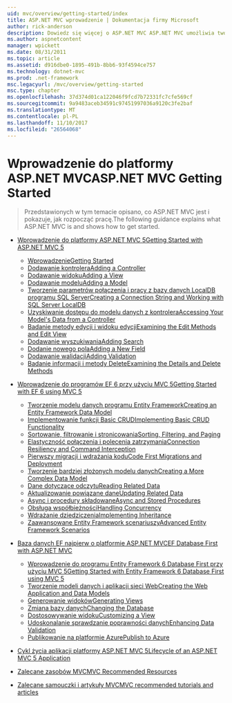 ```yaml
---
uid: mvc/overview/getting-started/index
title: ASP.NET MVC wprowadzenie | Dokumentacja firmy Microsoft
author: rick-anderson
description: Dowiedz się więcej o ASP.NET MVC ASP.NET MVC umożliwia tworzenie dynamicznych witryn sieci Web, który umożliwia czyste rozdzielenie problemy i że g sposób zaawansowane, na podstawie wzorców...
ms.author: aspnetcontent
manager: wpickett
ms.date: 08/31/2011
ms.topic: article
ms.assetid: d916dbe0-1895-491b-8bb6-93f4594ce757
ms.technology: dotnet-mvc
ms.prod: .net-framework
msc.legacyurl: /mvc/overview/getting-started
msc.type: chapter
ms.openlocfilehash: 37d374d01ca122046f9fcd7b72331fc7cfe569cf
ms.sourcegitcommit: 9a9483aceb34591c97451997036a9120c3fe2baf
ms.translationtype: MT
ms.contentlocale: pl-PL
ms.lasthandoff: 11/10/2017
ms.locfileid: "26564068"
---
```

<a name="aspnet-mvc-getting-started"></a><span data-ttu-id="72c0b-103">Wprowadzenie do platformy ASP.NET MVC</span><span class="sxs-lookup"><span data-stu-id="72c0b-103">ASP.NET MVC Getting Started</span></span>
====================
> <span data-ttu-id="72c0b-104">Przedstawionych w tym temacie opisano, co ASP.NET MVC jest i pokazuje, jak rozpocząć pracę.</span><span class="sxs-lookup"><span data-stu-id="72c0b-104">The following guidance explains what ASP.NET MVC is and shows how to get started.</span></span>


- [<span data-ttu-id="72c0b-105">Wprowadzenie do platformy ASP.NET MVC 5</span><span class="sxs-lookup"><span data-stu-id="72c0b-105">Getting Started with ASP.NET MVC 5</span></span>](introduction/index.md)

    - [<span data-ttu-id="72c0b-106">Wprowadzenie</span><span class="sxs-lookup"><span data-stu-id="72c0b-106">Getting Started</span></span>](introduction/getting-started.md)
    - [<span data-ttu-id="72c0b-107">Dodawanie kontrolera</span><span class="sxs-lookup"><span data-stu-id="72c0b-107">Adding a Controller</span></span>](introduction/adding-a-controller.md)
    - [<span data-ttu-id="72c0b-108">Dodawanie widoku</span><span class="sxs-lookup"><span data-stu-id="72c0b-108">Adding a View</span></span>](introduction/adding-a-view.md)
    - [<span data-ttu-id="72c0b-109">Dodawanie modelu</span><span class="sxs-lookup"><span data-stu-id="72c0b-109">Adding a Model</span></span>](introduction/adding-a-model.md)
    - [<span data-ttu-id="72c0b-110">Tworzenie parametrów połączenia i pracy z bazy danych LocalDB programu SQL Server</span><span class="sxs-lookup"><span data-stu-id="72c0b-110">Creating a Connection String and Working with SQL Server LocalDB</span></span>](introduction/creating-a-connection-string.md)
    - [<span data-ttu-id="72c0b-111">Uzyskiwanie dostępu do modelu danych z kontrolera</span><span class="sxs-lookup"><span data-stu-id="72c0b-111">Accessing Your Model's Data from a Controller</span></span>](introduction/accessing-your-models-data-from-a-controller.md)
    - [<span data-ttu-id="72c0b-112">Badanie metody edycji i widoku edycji</span><span class="sxs-lookup"><span data-stu-id="72c0b-112">Examining the Edit Methods and Edit View</span></span>](introduction/examining-the-edit-methods-and-edit-view.md)
    - [<span data-ttu-id="72c0b-113">Dodawanie wyszukiwania</span><span class="sxs-lookup"><span data-stu-id="72c0b-113">Adding Search</span></span>](introduction/adding-search.md)
    - [<span data-ttu-id="72c0b-114">Dodanie nowego pola</span><span class="sxs-lookup"><span data-stu-id="72c0b-114">Adding a New Field</span></span>](introduction/adding-a-new-field.md)
    - [<span data-ttu-id="72c0b-115">Dodawanie walidacji</span><span class="sxs-lookup"><span data-stu-id="72c0b-115">Adding Validation</span></span>](introduction/adding-validation.md)
    - [<span data-ttu-id="72c0b-116">Badanie informacji i metody Delete</span><span class="sxs-lookup"><span data-stu-id="72c0b-116">Examining the Details and Delete Methods</span></span>](introduction/examining-the-details-and-delete-methods.md)
- [<span data-ttu-id="72c0b-117">Wprowadzenie do programów EF 6 przy użyciu MVC 5</span><span class="sxs-lookup"><span data-stu-id="72c0b-117">Getting Started with EF 6 using MVC 5</span></span>](getting-started-with-ef-using-mvc/index.md)

    - [<span data-ttu-id="72c0b-118">Tworzenie modelu danych programu Entity Framework</span><span class="sxs-lookup"><span data-stu-id="72c0b-118">Creating an Entity Framework Data Model</span></span>](getting-started-with-ef-using-mvc/creating-an-entity-framework-data-model-for-an-asp-net-mvc-application.md)
    - [<span data-ttu-id="72c0b-119">Implementowanie funkcji Basic CRUD</span><span class="sxs-lookup"><span data-stu-id="72c0b-119">Implementing Basic CRUD Functionality</span></span>](getting-started-with-ef-using-mvc/implementing-basic-crud-functionality-with-the-entity-framework-in-asp-net-mvc-application.md)
    - [<span data-ttu-id="72c0b-120">Sortowanie, filtrowanie i stronicowania</span><span class="sxs-lookup"><span data-stu-id="72c0b-120">Sorting, Filtering, and Paging</span></span>](getting-started-with-ef-using-mvc/sorting-filtering-and-paging-with-the-entity-framework-in-an-asp-net-mvc-application.md)
    - [<span data-ttu-id="72c0b-121">Elastyczność połączenia i polecenia zatrzymania</span><span class="sxs-lookup"><span data-stu-id="72c0b-121">Connection Resiliency and Command Interception</span></span>](getting-started-with-ef-using-mvc/connection-resiliency-and-command-interception-with-the-entity-framework-in-an-asp-net-mvc-application.md)
    - [<span data-ttu-id="72c0b-122">Pierwszy migracji i wdrażania kodu</span><span class="sxs-lookup"><span data-stu-id="72c0b-122">Code First Migrations and Deployment</span></span>](getting-started-with-ef-using-mvc/migrations-and-deployment-with-the-entity-framework-in-an-asp-net-mvc-application.md)
    - [<span data-ttu-id="72c0b-123">Tworzenie bardziej złożonych modelu danych</span><span class="sxs-lookup"><span data-stu-id="72c0b-123">Creating a More Complex Data Model</span></span>](getting-started-with-ef-using-mvc/creating-a-more-complex-data-model-for-an-asp-net-mvc-application.md)
    - [<span data-ttu-id="72c0b-124">Dane dotyczące odczytu</span><span class="sxs-lookup"><span data-stu-id="72c0b-124">Reading Related Data</span></span>](getting-started-with-ef-using-mvc/reading-related-data-with-the-entity-framework-in-an-asp-net-mvc-application.md)
    - [<span data-ttu-id="72c0b-125">Aktualizowanie powiązane dane</span><span class="sxs-lookup"><span data-stu-id="72c0b-125">Updating Related Data</span></span>](getting-started-with-ef-using-mvc/updating-related-data-with-the-entity-framework-in-an-asp-net-mvc-application.md)
    - [<span data-ttu-id="72c0b-126">Async i procedury składowane</span><span class="sxs-lookup"><span data-stu-id="72c0b-126">Async and Stored Procedures</span></span>](getting-started-with-ef-using-mvc/async-and-stored-procedures-with-the-entity-framework-in-an-asp-net-mvc-application.md)
    - [<span data-ttu-id="72c0b-127">Obsługa współbieżności</span><span class="sxs-lookup"><span data-stu-id="72c0b-127">Handling Concurrency</span></span>](getting-started-with-ef-using-mvc/handling-concurrency-with-the-entity-framework-in-an-asp-net-mvc-application.md)
    - [<span data-ttu-id="72c0b-128">Wdrażanie dziedziczenia</span><span class="sxs-lookup"><span data-stu-id="72c0b-128">Implementing Inheritance</span></span>](getting-started-with-ef-using-mvc/implementing-inheritance-with-the-entity-framework-in-an-asp-net-mvc-application.md)
    - [<span data-ttu-id="72c0b-129">Zaawansowane Entity Framework scenariuszy</span><span class="sxs-lookup"><span data-stu-id="72c0b-129">Advanced Entity Framework Scenarios</span></span>](getting-started-with-ef-using-mvc/advanced-entity-framework-scenarios-for-an-mvc-web-application.md)
- [<span data-ttu-id="72c0b-130">Baza danych EF najpierw o platformie ASP.NET MVC</span><span class="sxs-lookup"><span data-stu-id="72c0b-130">EF Database First with ASP.NET MVC</span></span>](database-first-development/index.md)

    - [<span data-ttu-id="72c0b-131">Wprowadzenie do programu Entity Framework 6 Database First przy użyciu MVC 5</span><span class="sxs-lookup"><span data-stu-id="72c0b-131">Getting Started with Entity Framework 6 Database First using MVC 5</span></span>](database-first-development/setting-up-database.md)
    - [<span data-ttu-id="72c0b-132">Tworzenie modeli danych i aplikacji sieci Web</span><span class="sxs-lookup"><span data-stu-id="72c0b-132">Creating the Web Application and Data Models</span></span>](database-first-development/creating-the-web-application.md)
    - [<span data-ttu-id="72c0b-133">Generowanie widoków</span><span class="sxs-lookup"><span data-stu-id="72c0b-133">Generating Views</span></span>](database-first-development/generating-views.md)
    - [<span data-ttu-id="72c0b-134">Zmiana bazy danych</span><span class="sxs-lookup"><span data-stu-id="72c0b-134">Changing the Database</span></span>](database-first-development/changing-the-database.md)
    - [<span data-ttu-id="72c0b-135">Dostosowywanie widoku</span><span class="sxs-lookup"><span data-stu-id="72c0b-135">Customizing a View</span></span>](database-first-development/customizing-a-view.md)
    - [<span data-ttu-id="72c0b-136">Udoskonalanie sprawdzanie poprawności danych</span><span class="sxs-lookup"><span data-stu-id="72c0b-136">Enhancing Data Validation</span></span>](database-first-development/enhancing-data-validation.md)
    - [<span data-ttu-id="72c0b-137">Publikowanie na platformie Azure</span><span class="sxs-lookup"><span data-stu-id="72c0b-137">Publish to Azure</span></span>](database-first-development/publish-to-azure.md)
- [<span data-ttu-id="72c0b-138">Cykl życia aplikacji platformy ASP.NET MVC 5</span><span class="sxs-lookup"><span data-stu-id="72c0b-138">Lifecycle of an ASP.NET MVC 5 Application</span></span>](lifecycle-of-an-aspnet-mvc-5-application.md)
- [<span data-ttu-id="72c0b-139">Zalecane zasobów MVC</span><span class="sxs-lookup"><span data-stu-id="72c0b-139">MVC Recommended Resources</span></span>](recommended-resources-for-mvc.md)
- [<span data-ttu-id="72c0b-140">Zalecane samouczki i artykuły MVC</span><span class="sxs-lookup"><span data-stu-id="72c0b-140">MVC recommended tutorials and articles</span></span>](mvc-learning-sequence.md)
